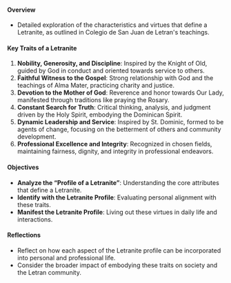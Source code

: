 #### Overview

- Detailed exploration of the characteristics and virtues that define a Letranite, as outlined in Colegio de San Juan de Letran's teachings.

#### Key Traits of a Letranite

1. **Nobility, Generosity, and Discipline**: Inspired by the Knight of Old, guided by God in conduct and oriented towards service to others.
2. **Faithful Witness to the Gospel**: Strong relationship with God and the teachings of Alma Mater, practicing charity and justice.
3. **Devotion to the Mother of God**: Reverence and honor towards Our Lady, manifested through traditions like praying the Rosary.
4. **Constant Search for Truth**: Critical thinking, analysis, and judgment driven by the Holy Spirit, embodying the Dominican Spirit.
5. **Dynamic Leadership and Service**: Inspired by St. Dominic, formed to be agents of change, focusing on the betterment of others and community development.
6. **Professional Excellence and Integrity**: Recognized in chosen fields, maintaining fairness, dignity, and integrity in professional endeavors.

#### Objectives

- **Analyze the “Profile of a Letranite”**: Understanding the core attributes that define a Letranite.
- **Identify with the Letranite Profile**: Evaluating personal alignment with these traits.
- **Manifest the Letranite Profile**: Living out these virtues in daily life and interactions.

#### Reflections

- Reflect on how each aspect of the Letranite profile can be incorporated into personal and professional life.
- Consider the broader impact of embodying these traits on society and the Letran community.